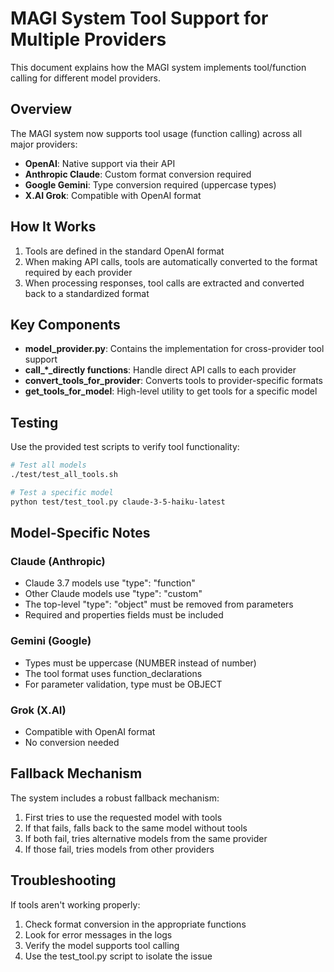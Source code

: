 # MAGI System Tool Support for Multiple Providers

This document explains how the MAGI system implements tool/function calling for different model providers.

## Overview

The MAGI system now supports tool usage (function calling) across all major providers:

- **OpenAI**: Native support via their API
- **Anthropic Claude**: Custom format conversion required
- **Google Gemini**: Type conversion required (uppercase types)
- **X.AI Grok**: Compatible with OpenAI format

## How It Works

1. Tools are defined in the standard OpenAI format
2. When making API calls, tools are automatically converted to the format required by each provider
3. When processing responses, tool calls are extracted and converted back to a standardized format

## Key Components

- **model_provider.py**: Contains the implementation for cross-provider tool support
- **call_*_directly functions**: Handle direct API calls to each provider
- **convert_tools_for_provider**: Converts tools to provider-specific formats
- **get_tools_for_model**: High-level utility to get tools for a specific model

## Testing

Use the provided test scripts to verify tool functionality:

```bash
# Test all models
./test/test_all_tools.sh

# Test a specific model
python test/test_tool.py claude-3-5-haiku-latest
```

## Model-Specific Notes

### Claude (Anthropic)

- Claude 3.7 models use "type": "function"
- Other Claude models use "type": "custom"
- The top-level "type": "object" must be removed from parameters
- Required and properties fields must be included

### Gemini (Google)

- Types must be uppercase (NUMBER instead of number)
- The tool format uses function_declarations
- For parameter validation, type must be OBJECT

### Grok (X.AI)

- Compatible with OpenAI format
- No conversion needed

## Fallback Mechanism

The system includes a robust fallback mechanism:

1. First tries to use the requested model with tools
2. If that fails, falls back to the same model without tools
3. If both fail, tries alternative models from the same provider
4. If those fail, tries models from other providers

## Troubleshooting

If tools aren't working properly:

1. Check format conversion in the appropriate functions
2. Look for error messages in the logs
3. Verify the model supports tool calling
4. Use the test_tool.py script to isolate the issue